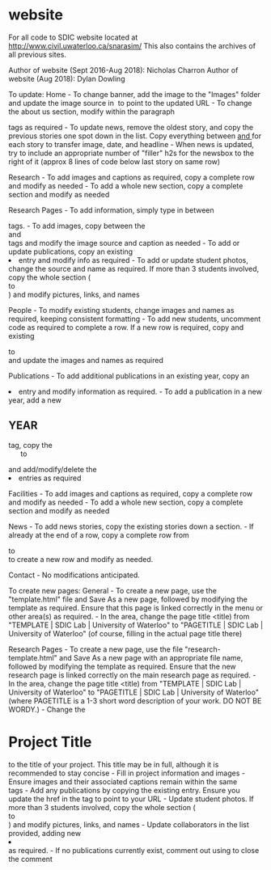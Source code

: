 # website

For all code to SDIC website located at http://www.civil.uwaterloo.ca/snarasim/
This also contains the archives of all previous sites.

Author of website (Sept 2016-Aug 2018): Nicholas Charron
Author of website (Aug 2018): Dylan Dowling

To update:
Home		 	- To change banner, add the image to the "Images" folder and update the image source in <img src="" /> to point to the updated URL
				- To change the about us section, modify within the paragraph <p></p> tags as required
				- To update news, remove the oldest story, and copy the previous stories one spot down in the list. Copy everything between <a href=""> and </a> for each story to transfer image, date, and headline
				- When news is updated, try to include an appropriate number of "filler" h2s for the newsbox to the right of it (approx 8 lines of code below last story on same row)
		
Research		- To add images and captions as required, copy a complete row and modify as needed
				- To add a whole new section, copy a complete section and modify as needed

Research Pages	- To add information, simply type in between <p> </p> tags. 
				- To add images, copy between the <div class="research"> and </div> tags and modify the image source and caption as needed
				- To add or update publications, copy an existing <li> entry and modify info as required
				- To add or update student photos, change the source and name as required. If more than 3 students involved, copy the whole section ( <div class="row"> to </div> ) and modify pictures, links, and names

People			- To modify existing students, change images and names as required, keeping consistent formatting
				- To add new students, uncomment code as required to complete a row. If a new row is required, copy and existing <div class="row"> to </div> and update the images and names as required

Publications	- To add additional publications in an existing year, copy an <li> entry and modify information as required.
				- To add a publication in a new year, add a new <h2>YEAR</h2> tag, copy the <ul> to </ul> and add/modify/delete the <li> entries as required

Facilities		- To add images and captions as required, copy a complete row and modify as needed
				- To add a whole new section, copy a complete section and modify as needed
				
News			- To add news stories, copy the existing stories down a section.
				- If already at the end of a row, copy a complete row from <div class="row"> to </div> to create a new row and modify as needed.

Contact			- No modifications anticipated.

To create new pages:
General			- To create a new page, use the "template.html" file and Save As a new page, followed by modifying the template as required. Ensure that this page is linked correctly in the menu or other area(s) as required.
				- In the <head> area, change the page title <title) from "TEMPLATE | SDIC Lab | University of Waterloo" to "PAGETITLE | SDIC Lab | University of Waterloo" (of course, filling in the actual page title there)

Research Pages	- To create a new page, use the file "research-template.html" and Save As a new page with an appropriate file name, followed by modifying the template as required. Ensure that the new research page is linked correctly on the main research page as required.
				- In the <head> area, change the page title <title) from "TEMPLATE | SDIC Lab | University of Waterloo" to "PAGETITLE | SDIC Lab | University of Waterloo" (where PAGETITLE is a 1-3 short word description of your work. DO NOT BE WORDY.)
				- Change the <h1>Project Title</h1> to the title of your project. This title may be in full, although it is recommended to stay concise
				- Fill in project information and images
				- Ensure images and their associated captions remain within the same <div class="research"> </div> tags
				- Add any publications by copying the existing entry. Ensure you update the href in the <a> tag to point to your URL
				- Update student photos. If more than 3 students involved, copy the whole section ( <div class="row"> to </div> ) and modify pictures, links, and names
				- Update collaborators in the list provided, adding new <li></li> as required.
				- If no publications currently exist, comment out using <!-- as the open comment and --> to close the comment